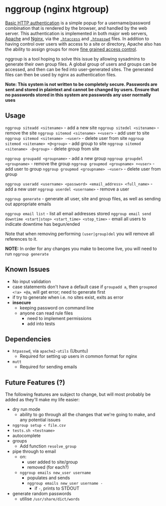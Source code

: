 # nggroup (nginx htgroup)

[Basic HTTP authentication](https://cdn.tutsplus.com/net/uploads/legacy/511_http/401_prompt.png) is a simple popup for a username/password combination that is rendered by the browser, and handled by the web server. This authentication is implemented in both major web servers, [Apache](http://apache.org) and [Nginx](http://nginx.org), via the [`.htaccess`](http://en.wikipedia.org/wiki/.htaccess) and [`.htpasswd`](http://en.wikipedia.org/wiki/.htpasswd) files. In addition to having control over users with access to a site or directory, Apache also has the ability to assign groups for more [fine grained access control](http://qdig.sourceforge.net/Tips/HttpAuthGuide).

nggroup is a tool hoping to solve this issue by allowing sysadmins to generate their own group files. A global group of users and groups can be accessed, and then can be fed into user-generated sites. The generated files can then be used by nginx as authentication files.

**Note: This system is not written to be completely secure. Passwords are sent and stored in plaintext and cannot be changed by users. Ensure that no passwords stored in this system are passwords any user normally uses**

## Usage

`nggroup siteadd <sitename>` - add a new site
`nggroup sitedel <sitename>` - remove the  site
`nggroup sitemod <sitename> +<user>` - add user to site
`nggroup sitemod <sitename> -<user>` - delete user from site
`nggroup sitemod <sitename> +@<group>` - add group to site
`nggroup sitemod <sitename> -@<group>` - delete group from site

`nggroup groupadd <groupname>` - add a new group
`nggroup groupdel <groupname>` - remove the group
`nggroup groupmod <groupname> +<user>` - add user to group
`nggroup groupmod <groupname> -<user>` - delete user from group

`nggroup useradd <username> <password> <email_address> <full_name>` - add a new user
`nggroup userdel <username>` - remove a user

`nggroup generate` - generate all user, site and group files, as well as sending out appropriate emails

`nggroup email list` - list all email addresses stored
`nggroup email send downtime <start|stop> <start_time> <stop_time>` - email all users to indicate downtime has begun/ended

Note that when removing performing `(user|group)del` you will remove all references to it. 

**NOTE:** In order for any changes you make to become live, you will need to run `nggroup generate`


## Known Issues

- No input validation
- case statements don't have a default case
 if `groupadd a`, then `groupmod <!a> +@a`, will get error; need to generate first
- if try to generate when i.e. no sites exist, exits as error
- **insecure**
  - keeping password on command line
  - anyone can read rule files
    - need to implement permissions
    - add into tests

## Dependencies

- `htpasswd`, via `apache2-utils` (Ubuntu)
  - Required for setting up users in common format for nginx
- `mutt`
  - Required for sending emails

## Future Features (?)

The following features are subject to change, but will most probably be added as they'll make my life easier:

- dry run mode
  - ability to go through all the changes that we're going to make, and any potential issues
- `nggroup setup < file.csv`
- `tests.sh <testname>`
- autocomplete
- groups
  - Add function `resolve_group`
- pipe through to email
  - on:
    - user added to site/group
	- removed (for each?)
  - `nggroup emails new_user username`
    - populates and sends
    - `nggroup emails new_user username -`
      - if `-`, prints to STDOUT
- generate random passwords
  - utilise `/usr/share/dict/words`

